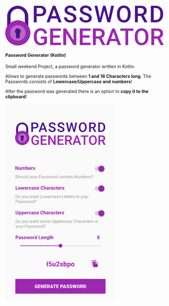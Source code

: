 <p align="center"> <img width="550" src="https://raw.githubusercontent.com/Sprachmensch/PWGenerator/master/logo.png"/></p>

#### Password Generator (Kotlin)

Small weekend Project, a password generator written in Kotlin.

Allows to generate passwords between **1 and 16 Characters long**. The Passwords consists of **Lowercase/Uppercase and numbers**!

After the password was generated there is an option to **copy it to the clipboard**!

<p> <img width="350" src="https://raw.githubusercontent.com/Sprachmensch/PWGenerator/master/screen.png"/></p>

